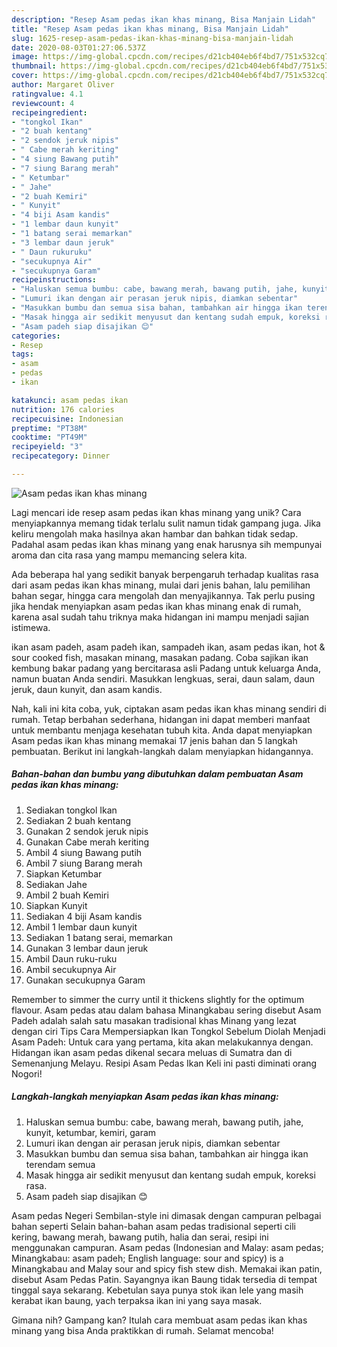 ```yaml
---
description: "Resep Asam pedas ikan khas minang, Bisa Manjain Lidah"
title: "Resep Asam pedas ikan khas minang, Bisa Manjain Lidah"
slug: 1625-resep-asam-pedas-ikan-khas-minang-bisa-manjain-lidah
date: 2020-08-03T01:27:06.537Z
image: https://img-global.cpcdn.com/recipes/d21cb404eb6f4bd7/751x532cq70/asam-pedas-ikan-khas-minang-foto-resep-utama.jpg
thumbnail: https://img-global.cpcdn.com/recipes/d21cb404eb6f4bd7/751x532cq70/asam-pedas-ikan-khas-minang-foto-resep-utama.jpg
cover: https://img-global.cpcdn.com/recipes/d21cb404eb6f4bd7/751x532cq70/asam-pedas-ikan-khas-minang-foto-resep-utama.jpg
author: Margaret Oliver
ratingvalue: 4.1
reviewcount: 4
recipeingredient:
- "tongkol Ikan"
- "2 buah kentang"
- "2 sendok jeruk nipis"
- " Cabe merah keriting"
- "4 siung Bawang putih"
- "7 siung Barang merah"
- " Ketumbar"
- " Jahe"
- "2 buah Kemiri"
- " Kunyit"
- "4 biji Asam kandis"
- "1 lembar daun kunyit"
- "1 batang serai memarkan"
- "3 lembar daun jeruk"
- " Daun rukuruku"
- "secukupnya Air"
- "secukupnya Garam"
recipeinstructions:
- "Haluskan semua bumbu: cabe, bawang merah, bawang putih, jahe, kunyit, ketumbar, kemiri, garam"
- "Lumuri ikan dengan air perasan jeruk nipis, diamkan sebentar"
- "Masukkan bumbu dan semua sisa bahan, tambahkan air hingga ikan terendam semua"
- "Masak hingga air sedikit menyusut dan kentang sudah empuk, koreksi rasa."
- "Asam padeh siap disajikan 😊"
categories:
- Resep
tags:
- asam
- pedas
- ikan

katakunci: asam pedas ikan 
nutrition: 176 calories
recipecuisine: Indonesian
preptime: "PT38M"
cooktime: "PT49M"
recipeyield: "3"
recipecategory: Dinner

---
```



![Asam pedas ikan khas minang](https://img-global.cpcdn.com/recipes/d21cb404eb6f4bd7/751x532cq70/asam-pedas-ikan-khas-minang-foto-resep-utama.jpg)

Lagi mencari ide resep asam pedas ikan khas minang yang unik? Cara menyiapkannya memang tidak terlalu sulit namun tidak gampang juga. Jika keliru mengolah maka hasilnya akan hambar dan bahkan tidak sedap. Padahal asam pedas ikan khas minang yang enak harusnya sih mempunyai aroma dan cita rasa yang mampu memancing selera kita.

Ada beberapa hal yang sedikit banyak berpengaruh terhadap kualitas rasa dari asam pedas ikan khas minang, mulai dari jenis bahan, lalu pemilihan bahan segar, hingga cara mengolah dan menyajikannya. Tak perlu pusing jika hendak menyiapkan asam pedas ikan khas minang enak di rumah, karena asal sudah tahu triknya maka hidangan ini mampu menjadi sajian istimewa.

ikan asam padeh, asam padeh ikan, sampadeh ikan, asam pedas ikan, hot &amp; sour cooked fish, masakan minang, masakan padang. Coba sajikan ikan kembung bakar padang yang bercitarasa asli Padang untuk keluarga Anda, namun buatan Anda sendiri. Masukkan lengkuas, serai, daun salam, daun jeruk, daun kunyit, dan asam kandis.


Nah, kali ini kita coba, yuk, ciptakan asam pedas ikan khas minang sendiri di rumah. Tetap berbahan sederhana, hidangan ini dapat memberi manfaat untuk membantu menjaga kesehatan tubuh kita. Anda dapat menyiapkan Asam pedas ikan khas minang memakai 17 jenis bahan dan 5 langkah pembuatan. Berikut ini langkah-langkah dalam menyiapkan hidangannya.

<!--inarticleads1-->

##### Bahan-bahan dan bumbu yang dibutuhkan dalam pembuatan Asam pedas ikan khas minang:

1. Sediakan tongkol Ikan
1. Sediakan 2 buah kentang
1. Gunakan 2 sendok jeruk nipis
1. Gunakan  Cabe merah keriting
1. Ambil 4 siung Bawang putih
1. Ambil 7 siung Barang merah
1. Siapkan  Ketumbar
1. Sediakan  Jahe
1. Ambil 2 buah Kemiri
1. Siapkan  Kunyit
1. Sediakan 4 biji Asam kandis
1. Ambil 1 lembar daun kunyit
1. Sediakan 1 batang serai, memarkan
1. Gunakan 3 lembar daun jeruk
1. Ambil  Daun ruku-ruku
1. Ambil secukupnya Air
1. Gunakan secukupnya Garam


Remember to simmer the curry until it thickens slightly for the optimum flavour. Asam pedas atau dalam bahasa Minangkabau sering disebut Asam Padeh adalah salah satu masakan tradisional khas Minang yang lezat dengan ciri Tips Cara Mempersiapkan Ikan Tongkol Sebelum Diolah Menjadi Asam Padeh: Untuk cara yang pertama, kita akan melakukannya dengan. Hidangan ikan asam pedas dikenal secara meluas di Sumatra dan di Semenanjung Melayu. Resipi Asam Pedas Ikan Keli ini pasti diminati orang Nogori! 

<!--inarticleads2-->

##### Langkah-langkah menyiapkan Asam pedas ikan khas minang:

1. Haluskan semua bumbu: cabe, bawang merah, bawang putih, jahe, kunyit, ketumbar, kemiri, garam
1. Lumuri ikan dengan air perasan jeruk nipis, diamkan sebentar
1. Masukkan bumbu dan semua sisa bahan, tambahkan air hingga ikan terendam semua
1. Masak hingga air sedikit menyusut dan kentang sudah empuk, koreksi rasa.
1. Asam padeh siap disajikan 😊


Asam pedas Negeri Sembilan-style ini dimasak dengan campuran pelbagai bahan seperti Selain bahan-bahan asam pedas tradisional seperti cili kering, bawang merah, bawang putih, halia dan serai, resipi ini menggunakan campuran. Asam pedas (Indonesian and Malay: asam pedas; Minangkabau: asam padeh; English language: sour and spicy) is a Minangkabau and Malay sour and spicy fish stew dish. Memakai ikan patin, disebut Asam Pedas Patin. Sayangnya ikan Baung tidak tersedia di tempat tinggal saya sekarang. Kebetulan saya punya stok ikan lele yang masih kerabat ikan baung, yach terpaksa ikan ini yang saya masak. 

Gimana nih? Gampang kan? Itulah cara membuat asam pedas ikan khas minang yang bisa Anda praktikkan di rumah. Selamat mencoba!

